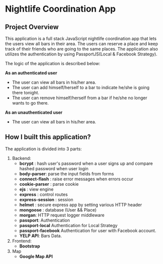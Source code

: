# Nightlife Coordination App

## Project Overview
This application is a full stack JavaScript nightlife coordination app that lets the users view all bars in their area. The users can reserve a place and keep track of their friends who are going to the same places. The application also utilizes the authentication by using PassportJS(Local & Facebook Strategy).

The logic of the application is described below:

**As an authenticated user**
- The user can view all bars in his/her area.
- The user can add himself/herself to a bar to indicate he/she is going there tonight.
- The user can remove himself/herself from a bar if he/she no longer wants to go there.

**As an unauthenticated user**
- The user can view all bars in his/her area.

## How I built this application?
The application is divided into 3 parts:
  1. Backend:
      - **bcrypt** : hash user's password when a user signs up and compare hashed password when user login
      - **body-parser**: parse the input fields from forms
      - **connect-flash** : raise error messages when errors occur
      - **cookie-parser** : parse cookie
      - **ejs** : view engine
      - **express** : control routes
      - **express-session** : session
      - **helmet** : secure express app by setting various HTTP header
      - **mongoose** : database (User && Place)
      - **morgan**: HTTP request logger middleware
      - **passport**: Authentication
      - **passport-local** Authentication for Local Strategy
      - **passport-facebook** Authentication for user with Facebook account.
      - **YELP API**: Bars Data.
  2. Frontend:
      - **Bootstrap**
  3. Map
      - **Google Map API**







 




